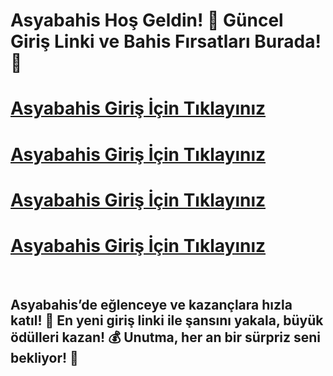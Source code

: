 # Asyabahis Hoş Geldin! 🚀 Güncel Giriş Linki ve Bahis Fırsatları Burada! 🎉

# [Asyabahis Giriş İçin Tıklayınız](https://winzhub.org)
# [Asyabahis Giriş İçin Tıklayınız](https://winzhub.org)
# [Asyabahis Giriş İçin Tıklayınız](https://winzhub.org)
# [Asyabahis Giriş İçin Tıklayınız](https://winzhub.org)

<br>

## Asyabahis’de eğlenceye ve kazançlara hızla katıl! 🎯 En yeni giriş linki ile şansını yakala, büyük ödülleri kazan! 💰 Unutma, her an bir sürpriz seni bekliyor! 🎁
